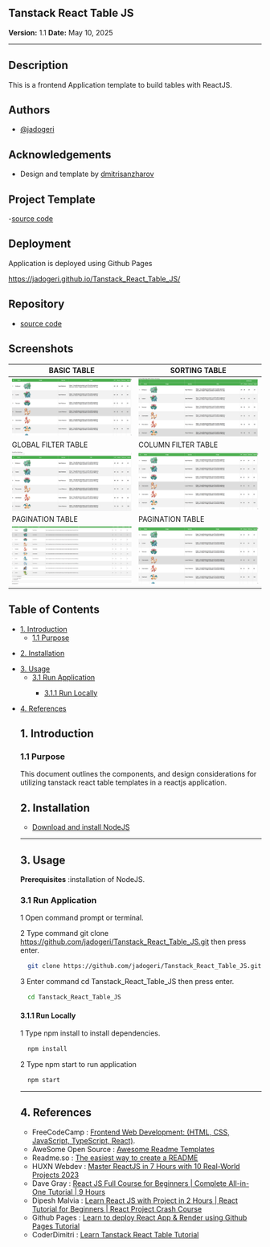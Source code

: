 ## **Tanstack React Table JS**

**Version:** 1.1
**Date:** May 10, 2025

---

## Description

This is a frontend Application template to build tables with ReactJS.

## Authors

- [@jadogeri](https://www.github.com/jadogeri)

## Acknowledgements

- Design and template by [dmitrisanzharov](https://github.com/dmitrisanzharov)

## Project Template

-[source code](https://github.com/dmitrisanzharov/tanstack-yt-react-table-v8)

## Deployment

Application is deployed using Github Pages

 [https://jadogeri.github.io/Tanstack_React_Table_JS/ ](https://jadogeri.github.io/Tanstack_React_Table_JS/)

## Repository

- [source code ](https://github.com/jadogeri/Tanstack_React_Table_JS.git)

## Screenshots

| BASIC  TABLE                                       | SORTING TABLE                                 |
| -------------------------------------------------- | --------------------------------------------- |
| ![Screenshot 1](assets/images/basictable.png)        | ![Screenshot 1](assets/images/sortingtable.png) |
| GLOBAL FILTER TABLE                                | COLUMN FILTER TABLE                           |
| ![Screenshot 1](assets/images/globalfiltertable.png) | ![Screenshot 1](assets/images/basictable.png)   |
| PAGINATION TABLE                                   | PAGINATION TABLE                              |
| ![Screenshot 1](assets/images/paginationtable.png)   | ![Screenshot 1](assets/images/basictable.png)   |

## Table of Contents

<ul>
      <li><a href="#1-introduction">1. Introduction</a>
        <ul>
          <li><a href="#11-purpose">1.1 Purpose</a> </li>
        </ul>
      </li>
    </ul>
     <ul>
      <li><a href="#5-installation">2. Installation</a>
      </li>
    </ul> 
    <ul>
        <li><a href="#6-usage">3. Usage</a>
        <ul>
            <li><a href="#61-run-application">3.1 Run Application</a> </li>
            <ul>
              <li><a href="#611-run-locally">3.1.1 Run Locally</a> </li>
            </ul>
        </ul>
        </li>
    </ul> 
    <ul> 
        <li><a href="#10-references">4. References</a>
        </li>
    <ul>
</ul>

## **1. Introduction**

### **1.1 Purpose**

This document outlines the components, and design considerations for utilizing tanstack react table templates in a reactjs application.

## **2. Installation**

* [Download and install NodeJS](https://nodejs.org/en/download)

---

## **3. Usage**

**Prerequisites** :installation of NodeJS.

### **3.1 Run Application**

1 Open command prompt or terminal.

2 Type command git clone https://github.com/jadogeri/Tanstack_React_Table_JS.git then press enter.

```bash
  git clone https://github.com/jadogeri/Tanstack_React_Table_JS.git
```

3 Enter command cd Tanstack_React_Table_JS then press enter.

```bash
  cd Tanstack_React_Table_JS
```

#### **3.1.1 Run Locally**

1 Type npm install to install dependencies.

```bash
  npm install
```

2 Type npm start to run application

```bash
  npm start
```

---

## **4. References**

* FreeCodeCamp : [Frontend Web Development: (HTML, CSS, JavaScript, TypeScript, React)](https://www.youtube.com/watch?v=MsnQ5uepIa).
* AweSome Open Source : [Awesome Readme Templates](https://awesomeopensource.com/project/elangosundar/awesome-README-templates)
* Readme.so : [The easiest way to create a README](https://readme.so/)
* HUXN Webdev : [Master ReactJS in 7 Hours with 10 Real-World Projects 2023](https://www.youtube.com/watch?v=XrwsMN2IWnE/)
* Dave Gray : [React JS Full Course for Beginners | Complete All-in-One Tutorial | 9 Hours](https://www.youtube.com/watch?v=RVFAyFWO4go/)
* Dipesh Malvia : [Learn React JS with Project in 2 Hours | React Tutorial for Beginners | React Project Crash Course](https://www.youtube.com/watch?v=0riHps91AzE/)
* Github Pages : [Learn to deploy React App & Render using Github Pages Tutorial](https://github.com/gitname/react-gh-pages)
* CoderDimitri : [Learn Tanstack React Table Tutorial ](https://www.youtube.com/watch?v=fL8VlLe8Upo)



